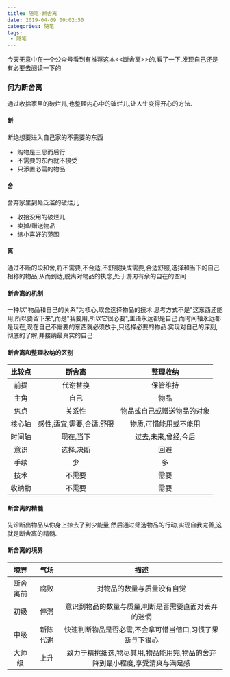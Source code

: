 ```yaml
---
title: 随笔-断舍离
date: 2019-04-09 00:02:50
categories: 随笔
tags:
 - 随笔
---
```

今天无意中在一个公众号看到有推荐这本<<断舍离>>的,看了一下,发现自己还是有必要去阅读一下的
<!--more-->
### 何为断舍离
通过收拾家里的破烂儿,也整理内心中的破烂儿,让人生变得开心的方法.
#### 断 
断绝想要进入自己家的不需要的东西
  * 购物是三思而后行
  * 不需要的东西就不接受
  * 只添置必需的物品

#### 舍
舍弃家里到处泛滥的破烂儿
  * 收拾没用的破烂儿
  * 卖掉/赠送物品
  * 缩小喜好的范围

#### 离
通过不断的段和舍,将不需要,不合适,不舒服换成需要,合适舒服,选择和当下的自己相称的物品,从而到达,脱离对物品的执念,处于游刃有余的自在的空间

#### 断舍离的机制
一种以"物品和自己的关系"为核心,取舍选择物品的技术.思考方式不是"这东西还能用,所以要留下来",而是"我要用,所以它很必要",主语永远都是自己.而时间轴永远都是现在,现在自己不需要的东西就必须放手,只选择必要的物品.实现对自己的深刻,彻底的了解,并接纳最真实的自己

#### 断舍离和整理收纳的区别
| 比较点 | 断舍离 | 整理收纳 |
|:-----:|:-----:|:----:|
| 前提 | 代谢替换 | 保管维持 |
| 主角 | 自己 | 物品 |
| 焦点 | 关系性 | 物品或自己或赠送物品的对象 |
| 核心轴 | 感性,适宜,需要,合适,舒服 | 物质,可惜能用或不能用 |
| 时间轴 | 现在,当下 | 过去,未来,曾经,今后 |
| 意识 | 选择,决断 | 回避 |
| 手续 | 少 | 多 |
| 技术 | 不需要 | 需要 |
| 收纳物 | 不需要 | 需要 |

#### 断舍离的精髓
先诊断出物品从你身上掠去了到少能量,然后通过筛选物品的行动,实现自我完善,这就是断舍离的精髓.

#### 断舍离的境界
| 境界 | 气场 | 描述 |
|:-----:|:-----:|:----:|
| 断舍离前 | 腐败 | 对物品的数量与质量没有自觉 |
| 初级 | 停滞 | 意识到物品的数量与质量,判断是否需要直面对丢弃的迷惘 |
| 中级 | 新陈代谢 | 快速判断物品是否必需,不会拿可惜当借口,习惯了果断与下狠心 |
| 大师级 | 上升 | 致力于精挑细选,物尽其用,物品能用完,物品的舍弃降到最小程度,享受清爽与满足感 |

